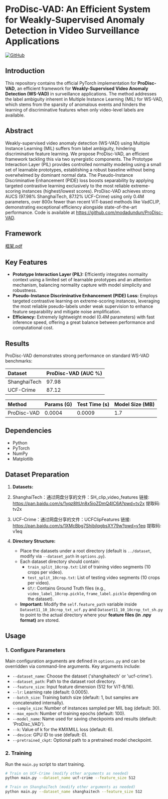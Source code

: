 # ProDisc-VAD: An Efficient System for Weakly-Supervised Anomaly Detection in Video Surveillance Applications

[![GitHub](https://img.shields.io/badge/GitHub-Code-blue?logo=github)](https://github.com/modadundun/ProDisc-VAD)

## Introduction

This repository contains the official PyTorch implementation for **ProDisc-VAD**, an efficient framework for **Weakly-Supervised Video Anomaly Detection (WS-VAD)** in surveillance applications. The method addresses the label ambiguity inherent in Multiple Instance Learning (MIL) for WS-VAD, which stems from the sparsity of anomalous events and hinders the learning of discriminative features when only video-level labels are available.

## Abstract 

Weakly-supervised video anomaly detection (WS-VAD) using Multiple Instance Learning (MIL) suffers from label ambiguity, hindering discriminative feature learning. We propose ProDisc-VAD, an efficient framework tackling this via two synergistic components. The Prototype Interaction Layer (PIL) provides controlled normality modeling using a small set of learnable prototypes, establishing a robust baseline without being overwhelmed by dominant normal data. The Pseudo-Instance Discriminative Enhancement (PIDE) loss boosts separability by applying targeted contrastive learning exclusively to the most reliable extreme-scoring instances (highest/lowest scores). ProDisc-VAD achieves strong AUCS (97.98% ShanghaiTech, 87.12% UCF-Crime) using only 0.4M parameters, over 800x fewer than recent ViT-based methods like VadCLIP, demonstrating exceptional efficiency alongside state-of-the-art performance. Code is available at https://github.com/modadundun/ProDisc-VAD.

## Framework

[框架.pdf](https://github.com/user-attachments/files/20028254/default.pdf)

## Key Features

* **Prototype Interaction Layer (PIL):** Efficiently integrates normality context using a limited set of learnable prototypes and an attention mechanism, balancing normality capture with model simplicity and robustness.
* **Pseudo-Instance Discriminative Enhancement (PIDE) Loss:** Employs targeted contrastive learning on extreme-scoring instances, leveraging the most reliable pseudo-labels under weak supervision to enhance feature separability and mitigate noise amplification.
* **Efficiency:** Extremely lightweight model (0.4M parameters) with fast inference speed, offering a great balance between performance and computational cost.

## Results

ProDisc-VAD demonstrates strong performance on standard WS-VAD benchmarks:

| Dataset     | ProDisc-VAD (AUC %) |
| :-----------  | :------------------ | 
| ShanghaiTech   |97.98 |
| UCF-Crime     | 87.12   |


| Method        | Params (G) | Test Time (s) | Model Size (MB) |
| :------------ | :--------- | :------------ | :-------------- |
| ProDisc-VAD | 0.0004 |0.0009 | 1.7 |

## Dependencies

* Python
* PyTorch
* NumPy
* Matplotlib

## Dataset Preparation


1.  **Datasets:**
2.  ShanghaiTech：通过网盘分享的文件：SH_clip_video_features
链接: https://pan.baidu.com/s/1yqz8ItUn8x5ioZDmQ4lC6A?pwd=tv2x 提取码: tv2x 

3.  UCF-Crime：通过网盘分享的文件：UCFClipFeatures
链接: https://pan.baidu.com/s/1XMcBbg7ShibjlqgbsXY79w?pwd=v1eq 提取码: v1eq 
4.  **Directory Structure:**
    * Place the datasets under a root directory (default is `../dataset`, modify via `--dataset_path` in `options.py`).
    * Each dataset directory should contain:
        * `train_split_10crop.txt`: List of training video segments (10 crops per video). 
        * `test_split_10crop.txt`: List of testing video segments (10 crops per video).
        * `GT/`: Contains Ground Truth files (e.g., `video_label_10crop.pickle`, `frame_label.pickle` depending on the dataset).
    * **Important:** Modify the `self.feature_path` variable inside `Dataset11_10_10crop_txt_ucf.py` and `Dataset11_10_10crop_txt_sh.py` to point to the actual directory where your **feature files (in .npy format)** are stored.

## Usage

### 1. Configure Parameters


Main configuration arguments are defined in `options.py` and can be overridden via command-line arguments. Key arguments include:
* `--dataset_name`: Choose the dataset ('shanghaitech' or 'ucf-crime').
* `--dataset_path`: Path to the dataset root directory.
* `--feature_size`: Input feature dimension (512 for ViT-B/16).
* `--lr`: Learning rate (default: 0.0005).
* `--batch_size`: Training batch size (default: 1, but samples are concatenated internally).
* `--sample_size`: Number of instances sampled per MIL bag (default: 30).
* `--max_epoch`: Number of training epochs (default: 100).
* `--model_name`: Name used for saving checkpoints and results (default: 'ProDisc_VAD').
* `--k`: Value of k for the KMXMILL loss (default: 6).
* `--device`: GPU ID to use (default: 0).
* `--pretrained_ckpt`: Optional path to a pretrained model checkpoint.

### 2. Training


Run the `main.py` script to start training.

```bash
# Train on UCF-Crime (modify other arguments as needed)
python main.py --dataset_name ucf-crime --feature_size 512

# Train on ShanghaiTech (modify other arguments as needed)
python main.py --dataset_name shanghaitech --feature_size 512
